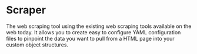 # Scraper

The web scraping tool using the existing web scraping tools available on the web today. It allows you to create easy to configure YAML configuration files to pinpoint the data you want to pull from a HTML page into your custom object structures.
